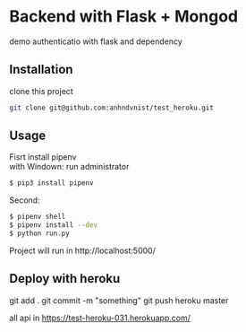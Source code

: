 # Backend with Flask + Mongod
demo authenticatio with flask and dependency 
## Installation
clone this project
```bash
git clone git@github.com:anhndvnist/test_heroku.git
```

## Usage
Fisrt install pipenv  
with Windown: run administrator
```bash
$ pip3 install pipenv
```
Second:
```bash
$ pipenv shell
$ pipenv install --dev
$ python run.py
```
Project will run in http://localhost:5000/

## Deploy with heroku
git add .
git commit -m "something"
git push heroku master

all api in https://test-heroku-031.herokuapp.com/




